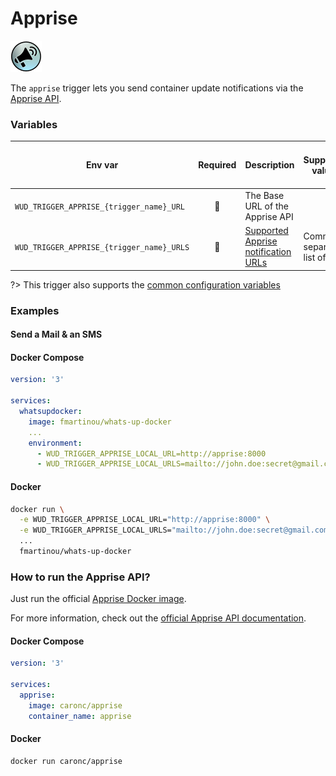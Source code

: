 # Apprise
![logo](apprise.png)

The `apprise` trigger lets you send container update notifications via the [Apprise API](https://github.com/caronc/apprise-api).

### Variables

| Env var                                   | Required     | Description                                                                                            | Supported values             | Default value when missing |
| ----------------------------------------- |:------------:| ------------------------------------------------------------------------------------------------------ | ---------------------------- | -------------------------- | 
| `WUD_TRIGGER_APPRISE_{trigger_name}_URL`  | :red_circle: | The Base URL of the Apprise API                                                                        |                              |                            |
| `WUD_TRIGGER_APPRISE_{trigger_name}_URLS` | :red_circle: | [Supported Apprise notification URLs](https://github.com/caronc/apprise#popular-notification-services) | Comma separated list of urls |                            |

?> This trigger also supports the [common configuration variables](configuration/triggers/?id=common-trigger-configuration)

### Examples

#### Send a Mail & an SMS

<!-- tabs:start -->
#### **Docker Compose**
```yaml
version: '3'

services:
  whatsupdocker:
    image: fmartinou/whats-up-docker
    ...
    environment:
      - WUD_TRIGGER_APPRISE_LOCAL_URL=http://apprise:8000
      - WUD_TRIGGER_APPRISE_LOCAL_URLS=mailto://john.doe:secret@gmail.com,sns://AHIAJGNT76XIMXDBIJYA/bu1dHSdO22pfaaVy/wmNsdljF4C07D3bndi9PQJ9/us-east-2/+1(800)555-1223
```
#### **Docker**
```bash
docker run \
  -e WUD_TRIGGER_APPRISE_LOCAL_URL="http://apprise:8000" \
  -e WUD_TRIGGER_APPRISE_LOCAL_URLS="mailto://john.doe:secret@gmail.com,sns://AHIAJGNT76XIMXDBIJYA/bu1dHSdO22pfaaVy/wmNsdljF4C07D3bndi9PQJ9/us-east-2/+1(800)555-1223" \
  ...
  fmartinou/whats-up-docker
```
<!-- tabs:end -->

### How to run the Apprise API?
Just run the official [Apprise Docker image](https://hub.docker.com/r/caronc/apprise).

For more information, check out the [official Apprise API documentation](https://github.com/caronc/apprise-api). 

<!-- tabs:start -->
#### **Docker Compose**
```yaml
version: '3'

services:
  apprise:
    image: caronc/apprise
    container_name: apprise
```
#### **Docker**
```bash
docker run caronc/apprise
```
<!-- tabs:end -->